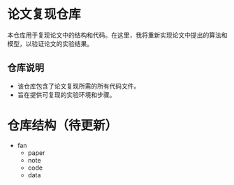 # 论文复现仓库

本仓库用于复现论文中的结构和代码。在这里，我将重新实现论文中提出的算法和模型，以验证论文的实验结果。

## 仓库说明
- 该仓库包含了论文复现所需的所有代码文件。
- 旨在提供可复现的实验环境和步骤。

# 仓库结构（待更新）
- fan
    - paper 
    - note
    - code
    - data

